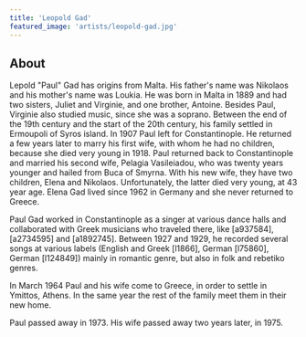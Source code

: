 ```yaml
---
title: 'Leopold Gad'
featured_image: 'artists/leopold-gad.jpg'
---
```


## About

Lepold "Paul" Gad has origins from Malta. His father's name was Nikolaos and his mother's name was Loukia. He was born in Malta in 1889 and had two sisters, Juliet and Virginie, and one brother, Antoine. Besides Paul, Virginie also studied music, since she was a soprano. Between the end of the 19th century and the start of the 20th century, his family settled in Ermoupoli of Syros island. In 1907 Paul left for Constantinople. He returned a few years later to marry his first wife, with whom he had no children, because she died very young in 1918. Paul returned back to Constantinople and married his second wife, Pelagia Vasileiadou, who was twenty years younger and hailed from Buca of Smyrna. With his new wife, they have two children, Elena and Nikolaos. Unfortunately, the latter died very young, at 43 year age. Elena Gad lived since 1962 in Germany and she never returned to Greece.

Paul Gad worked in Constantinople as a singer at various dance halls and collaborated with Greek musicians who traveled there, like [a937584], [a2734595] and [a1892745]. Between 1927 and 1929, he recorded several songs at various labels (English and Greek [l1866], German [l75860], German [l124849]) mainly in romantic genre, but also in folk and rebetiko genres.

In March 1964 Paul and his wife come to Greece, in order to settle in Ymittos, Athens. In the same year the rest of the family meet them in their new home.

Paul passed away in 1973. His wife passed away two years later, in 1975.

